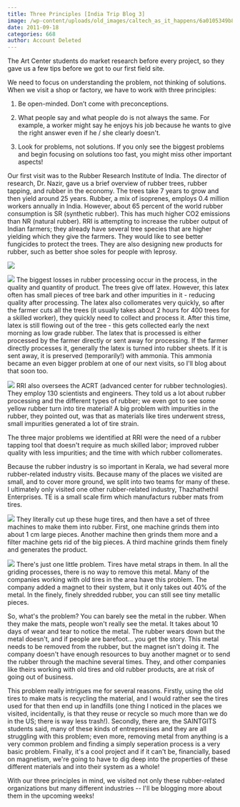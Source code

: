 ```yaml
---
title: Three Principles [India Trip Blog 3]
image: /wp-content/uploads/old_images/caltech_as_it_happens/6a0105349b8251970b01539153f637970b.jpg
date: 2011-09-18
categories: 668
author: Account Deleted
---
```



The Art Center students do market research before every project, so they gave us a few tips before we got to our first field site.

We need to focus on understanding the problem, not thinking of solutions. When we visit a shop or factory, we have to work with three principles:

1. Be open-minded. Don’t come with preconceptions.

2. What people say and what people do is not always the same. For example, a worker might say he enjoys his job because he wants to give the right answer even if he / she clearly doesn't.

3.  Look for problems, not solutions. If you only see the biggest problems and begin focusing on solutions too fast, you might miss other important aspects!

Our first visit was to the Rubber Research Institute of India. The director of research, Dr. Nazir, gave us a brief overview of rubber trees, rubber tapping, and rubber in the economy. The trees take 7 years to grow and then yield around 25 years. Rubber, a mix of isoprenes, employs 0.4 million workers annually in India. However, about 65 percent of the world rubber consumption is SR (synthetic rubber). This has much higher CO2 emissions than NR (natural rubber). RRI is attempting to increase the rubber output of Indian farmers; they already have several tree species that are higher yielding which they give the farmers. They would like to see better fungicides to protect the trees. They are also designing new products for rubber, such as better shoe soles for people with leprosy.


![](/old_images/caltech_as_it_happens/6a0105349b8251970b01539153f795970b.jpg)


![](/old_images/caltech_as_it_happens/6a0105349b8251970b014e8b47dae0970d.jpg)
The biggest losses in rubber processing occur in the process, in the quality and quantity of product. The trees give off latex. However, this latex often has small pieces of tree bark and other impurities in it - reducing quality after processing. The latex also collomerates very quickly, so after the farmer cuts all the trees (it usually takes about 2 hours for 400 trees for a skilled worker), they quickly need to collect and process it. After this time, latex is still flowing out of the tree - this gets collected early the next morning as low grade rubber. The latex that is processed is either processed by the farmer directly or sent away for processing. If the farmer directly processes it, generally the latex is turned into rubber sheets. If it is sent away, it is preserved (temporarily!) with ammonia. This ammonia became an even bigger problem at one of our next visits, so I'll blog about that soon too.


![](/old_images/caltech_as_it_happens/6a0105349b8251970b01539154220d970b.jpg)
RRI also oversees the ACRT (advanced center for rubber technologies). They employ 130 scientists and engineers. They told us a lot about rubber processing and the different types of rubber; we even got to see some yellow rubber turn into tire material! A big problem with impurities in the rubber, they pointed out, was that as materials like tires underwent stress, small impurities generated a lot of tire strain. 

The three major problems we identified at RRI were the need of a rubber tapping tool that doesn't require as much skilled labor; improved rubber quality with less impurities; and the time with which rubber collomerates.

Because the rubber industry is so important in Kerala, we had several more rubber-related industry visits. Because many of the places we visited are small, and to cover more ground, we split into two teams for many of these. I ultimately only visited one other rubber-related industry, Thazhathethil Enterprises. TE is a small scale firm which manufacturs rubber mats from tires.


![](/old_images/caltech_as_it_happens/6a0105349b8251970b01543527b24e970c.jpg)
They literally cut up these huge tires, and then have a set of three machines to make them into rubber. First, one machine grinds them into about 1 cm large pieces. Another machine then grinds them more and a filter machine gets rid of the big pieces. A third machine grinds them finely and generates the product.


![](/old_images/caltech_as_it_happens/6a0105349b8251970b01539155ad4e970b.jpg)
There's just one little problem. Tires have metal straps in them. In all the griding processes, there is no way to remove this metal. Many of the companies working with old tires in the area have this problem. The company added a magnet to their system, but it only takes out 40% of the metal. In the finely, finely shredded rubber, you can still see tiny metallic pieces.

So, what's the problem? You can barely see the metal in the rubber. When they make the mats, people won't really see the metal. It takes about 10 days of wear and tear to notice the metal. The rubber wears down but the metal doesn't, and if people are barefoot... you get the story. This metal needs to be removed from the rubber, but the magnet isn't doing it. The company doesn't have enough resources to buy another magnet or to send the rubber through the machine several times. They, and other companies like theirs working with old tires and old rubber products, are at risk of going out of business.

This problem really intrigues me for several reasons. Firstly, using the old tires to make mats is recycling the material, and I would rather see the tires used for that then end up in landfills (one thing I noticed in the places we visited, incidentally, is that they reuse or recycle so much more than we do in the US; there is way less trash!). Secondly, there are, the SAINTGITS students said, many of these kinds of entrepresises and they are all struggling with this problem; even more, removing metal from anything is a very common problem and finding a simply seperation process is a very basic problem. Finally, it's a cool project and if it can't be, financially, based on magnetism, we're going to have to dig deep into the properties of these different materials and into their system as a whole!

With our three principles in mind, we visited not only these rubber-related organizations but many different industries -- I'll be blogging more about them in the upcoming weeks!

